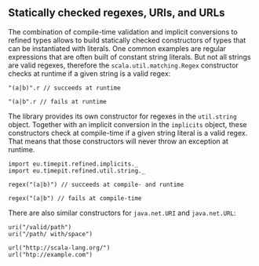 ## Statically checked regexes, URIs, and URLs

The combination of compile-time validation and implicit conversions to
refined types allows to build statically checked constructors of types
that can be instantiated with literals. One common examples are regular
expressions that are often built of constant string literals. But not
all strings are valid regexes, therefore the `scala.util.matching.Regex`
constructor checks at runtime if a given string is a valid regex:

```tut:nofail
"(a|b)".r // succeeds at runtime

"(a|b".r // fails at runtime
```

The library provides its own constructor for regexes in the `util.string`
object. Together with an implicit conversion in the `implicits` object,
these constructors check at compile-time if a given string literal is
a valid regex. That means that those constructors will never throw an
exception at runtime.

```tut:silent
import eu.timepit.refined.implicits._
import eu.timepit.refined.util.string._
```
```tut:nofail
regex("(a|b)") // succeeds at compile- and runtime

regex("(a|b") // fails at compile-time
```

There are also similar constructors for `java.net.URI` and `java.net.URL`:
```tut:nofail
uri("/valid/path")
uri("/path/ with/space")

url("http://scala-lang.org/")
url("htp://example.com")
```
